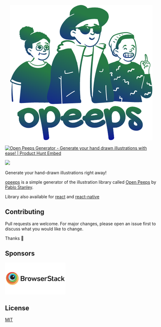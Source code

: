 <p align="center"><img src="logo.png" alt="peeps example"/></p>

<a href="https://www.producthunt.com/posts/open-peeps-generator?utm_source=badge-featured&utm_medium=badge&utm_souce=badge-open-peeps-generator" target="_blank"><img src="https://api.producthunt.com/widgets/embed-image/v1/featured.svg?post_id=189843&theme=dark" alt="Open Peeps Generator - Generate your hand drawn illustrations with ease! | Product Hunt Embed" style="width: 210px; height: 45px;" width="210px" height="45px" /></a>

<a href="https://www.buymeacoffee.com/ceamkrier"><img src="https://img.buymeacoffee.com/button-api/?text=Buy me a coffee&emoji=&slug=ceamkrier&button_colour=f9d366&font_colour=000000&font_family=Comic&outline_colour=000000&coffee_colour=FFDD00"></a>

Generate your hand-drawn illustrations right away!

[opeeps](https://www.opeeps.fun/) is a simple generator of the illustration library called [Open Peeps](https://www.openpeeps.com/) by [Pablo Stanley](https://www.pablostanley.com/).

Library also available for [react](https://github.com/CeamKrier/react-peeps) and [react-native](https://github.com/CeamKrier/react-native-peeps)

## Contributing

Pull requests are welcome. For major changes, please open an issue first to discuss what you would like to change.

Thanks :raised_hands:

## Sponsors

 <a href="https://www.browserstack.com/" target="_blank"><img src="browserstack.png" alt="peeps example" width="200"/></a>

## License

[MIT](<[https://choosealicense.com/licenses/mit/](https://choosealicense.com/licenses/mit/)>)